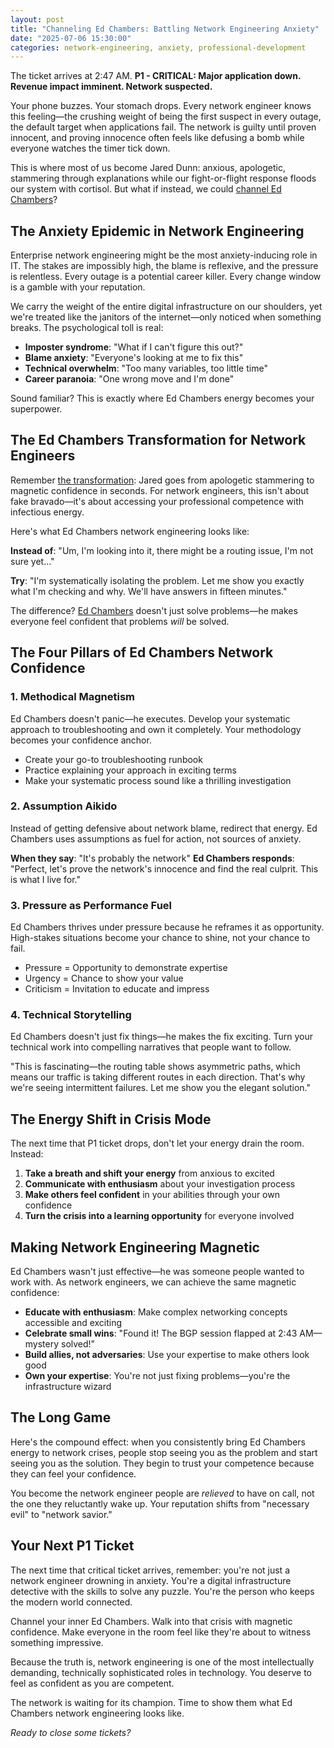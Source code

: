 ```yaml
---
layout: post
title: "Channeling Ed Chambers: Battling Network Engineering Anxiety"
date: "2025-07-06 15:30:00"
categories: network-engineering, anxiety, professional-development
---
```


The ticket arrives at 2:47 AM. **P1 - CRITICAL: Major application down. Revenue impact imminent. Network suspected.**

Your phone buzzes. Your stomach drops. Every network engineer knows this feeling—the crushing weight of being the first suspect in every outage, the default target when applications fail. The network is guilty until proven innocent, and proving innocence often feels like defusing a bomb while everyone watches the timer tick down.

This is where most of us become Jared Dunn: anxious, apologetic, stammering through explanations while our fight-or-flight response floods our system with cortisol. But what if instead, we could [channel Ed Chambers](/ed-chambers/ed-chambers/)?

## The Anxiety Epidemic in Network Engineering

Enterprise network engineering might be the most anxiety-inducing role in IT. The stakes are impossibly high, the blame is reflexive, and the pressure is relentless. Every outage is a potential career killer. Every change window is a gamble with your reputation.

We carry the weight of the entire digital infrastructure on our shoulders, yet we're treated like the janitors of the internet—only noticed when something breaks. The psychological toll is real:

- **Imposter syndrome**: "What if I can't figure this out?"
- **Blame anxiety**: "Everyone's looking at me to fix this"
- **Technical overwhelm**: "Too many variables, too little time"
- **Career paranoia**: "One wrong move and I'm done"

Sound familiar? This is exactly where Ed Chambers energy becomes your superpower.

## The Ed Chambers Transformation for Network Engineers

Remember [the transformation](/ed-chambers/ed-chambers/): Jared goes from apologetic stammering to magnetic confidence in seconds. For network engineers, this isn't about fake bravado—it's about accessing your professional competence with infectious energy.

Here's what Ed Chambers network engineering looks like:

**Instead of**: "Um, I'm looking into it, there might be a routing issue, I'm not sure yet..."

**Try**: "I'm systematically isolating the problem. Let me show you exactly what I'm checking and why. We'll have answers in fifteen minutes."

The difference? [Ed Chambers](/ed-chambers/ed-chambers/) doesn't just solve problems—he makes everyone feel confident that problems *will* be solved.

## The Four Pillars of Ed Chambers Network Confidence

### 1. **Methodical Magnetism**
Ed Chambers doesn't panic—he executes. Develop your systematic approach to troubleshooting and own it completely. Your methodology becomes your confidence anchor.

- Create your go-to troubleshooting runbook
- Practice explaining your approach in exciting terms
- Make your systematic process sound like a thrilling investigation

### 2. **Assumption Aikido**
Instead of getting defensive about network blame, redirect that energy. Ed Chambers uses assumptions as fuel for action, not sources of anxiety.

**When they say**: "It's probably the network"
**Ed Chambers responds**: "Perfect, let's prove the network's innocence and find the real culprit. This is what I live for."

### 3. **Pressure as Performance Fuel**
Ed Chambers thrives under pressure because he reframes it as opportunity. High-stakes situations become your chance to shine, not your chance to fail.

- Pressure = Opportunity to demonstrate expertise
- Urgency = Chance to show your value
- Criticism = Invitation to educate and impress

### 4. **Technical Storytelling**
Ed Chambers doesn't just fix things—he makes the fix exciting. Turn your technical work into compelling narratives that people want to follow.

"This is fascinating—the routing table shows asymmetric paths, which means our traffic is taking different routes in each direction. That's why we're seeing intermittent failures. Let me show you the elegant solution."

## The Energy Shift in Crisis Mode

The next time that P1 ticket drops, don't let your energy drain the room. Instead:

1. **Take a breath and shift your energy** from anxious to excited
2. **Communicate with enthusiasm** about your investigation process
3. **Make others feel confident** in your abilities through your own confidence
4. **Turn the crisis into a learning opportunity** for everyone involved

## Making Network Engineering Magnetic

Ed Chambers wasn't just effective—he was someone people wanted to work with. As network engineers, we can achieve the same magnetic confidence:

- **Educate with enthusiasm**: Make complex networking concepts accessible and exciting
- **Celebrate small wins**: "Found it! The BGP session flapped at 2:43 AM—mystery solved!"
- **Build allies, not adversaries**: Use your expertise to make others look good
- **Own your expertise**: You're not just fixing problems—you're the infrastructure wizard

## The Long Game

Here's the compound effect: when you consistently bring Ed Chambers energy to network crises, people stop seeing you as the problem and start seeing you as the solution. They begin to trust your competence because they can feel your confidence.

You become the network engineer people are *relieved* to have on call, not the one they reluctantly wake up. Your reputation shifts from "necessary evil" to "network savior."

## Your Next P1 Ticket

The next time that critical ticket arrives, remember: you're not just a network engineer drowning in anxiety. You're a digital infrastructure detective with the skills to solve any puzzle. You're the person who keeps the modern world connected.

Channel your inner Ed Chambers. Walk into that crisis with magnetic confidence. Make everyone in the room feel like they're about to witness something impressive.

Because the truth is, network engineering is one of the most intellectually demanding, technically sophisticated roles in technology. You deserve to feel as confident as you are competent.

The network is waiting for its champion. Time to show them what Ed Chambers network engineering looks like.

*Ready to close some tickets?*